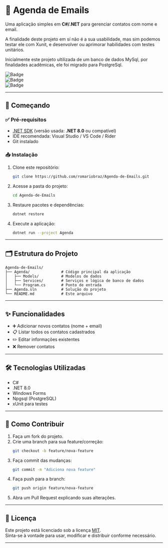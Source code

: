# 📧 Agenda de Emails

Uma aplicação simples em **C#/.NET** para gerenciar contatos com nome e email.

A finalidade deste projeto em sí não é a sua usabilidade, mas sim podemos testar ele com Xunit, e desenvolver ou aprimorar habilidades com testes unitários.

Inicialmente este projeto ultilizada de um banco de dados MySql, por finalidades acadêmicas, ele foi migrado para PostgreSql.

![Badge](https://img.shields.io/badge/status-em%20desenvolvimento-yellow)  
![Badge](https://img.shields.io/badge/.NET-8.0-blue)  
![Badge](https://img.shields.io/badge/license-MIT-green)

---

## 🚀 **Começando**

### ✅ **Pré-requisitos**
- [.NET SDK](https://dotnet.microsoft.com/) (versão usada: **.NET 8.0** ou compatível)  
- IDE recomendada: Visual Studio / VS Code / Rider  
- Git instalado

### 📥 **Instalação**
1. Clone este repositório:  
   ```bash
   git clone https://github.com/romariobraz/Agenda-de-Emails.git
   ```
2. Acesse a pasta do projeto:  
   ```bash
   cd Agenda-de-Emails
   ```
3. Restaure pacotes e dependências:  
   ```bash
   dotnet restore
   ```
4. Execute a aplicação:  
   ```bash
   dotnet run --project Agenda
   ```

---

## 🗂 **Estrutura do Projeto**

```
Agenda-de-Emails/
├── Agenda/              # Código principal da aplicação
│   ├── Models/          # Modelos de dados
│   ├── Services/        # Serviços e lógica de banco de dados
│   └── Program.cs       # Ponto de entrada
├── Agenda.sln           # Solução do projeto
└── README.md            # Este arquivo
```

---

## ✨ **Funcionalidades**
- ➕ Adicionar novos contatos (nome + email)  
- 📋 Listar todos os contatos cadastrados  
- ✏️ Editar informações existentes  
- ❌ Remover contatos  

---

## 🛠 **Tecnologias Utilizadas**
- C#  
- .NET 8.0
- Windows Forms
- Npgsql (PostgreSQL)
- xUnit para testes 

---

## 🤝 **Como Contribuir**
1. Faça um fork do projeto.  
2. Crie uma branch para sua feature/correção:  
   ```bash
   git checkout -b feature/nova-feature
   ```
3. Faça commit das mudanças:  
   ```bash
   git commit -m "Adiciona nova feature"
   ```
4. Faça push para a branch:  
   ```bash
   git push origin feature/nova-feature
   ```
5. Abra um Pull Request explicando suas alterações.
---

## 📄 **Licença**
Este projeto está licenciado sob a licença [MIT](LICENSE).  
Sinta-se à vontade para usar, modificar e distribuir conforme necessário.

---
